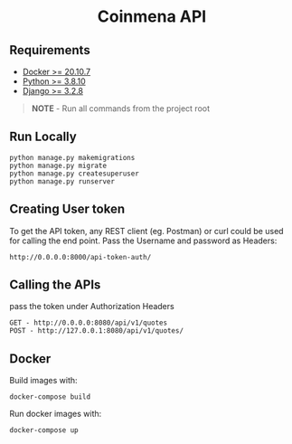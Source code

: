<h1 align="center">Coinmena API</h1>

## Requirements

- [Docker >= 20.10.7](https://docs.docker.com/get-docker/)
- [Python >= 3.8.10](https://www.python.org/downloads/release/python-3811/)
- [Django >= 3.2.8](https://docs.djangoproject.com/en/3.2/topics/install/)

> **NOTE** - Run all commands from the project root

## Run Locally
```shell
python manage.py makemigrations
python manage.py migrate
python manage.py createsuperuser
python manage.py runserver

```

## Creating User token
To get the API token, any REST client (eg. Postman) or curl could be used for calling the end point. Pass the Username and password as Headers:
```shell
http://0.0.0.0:8000/api-token-auth/
```

## Calling the APIs
pass the token under Authorization Headers
```
GET - http://0.0.0.0:8080/api/v1/quotes
POST - http://127.0.0.1:8080/api/v1/quotes/
```

## Docker
Build images with:
```shell
docker-compose build
```
Run docker images with:
```shell
docker-compose up
```


